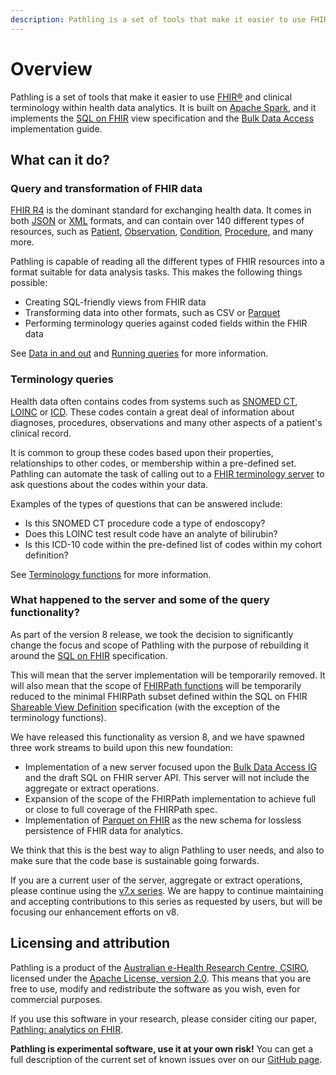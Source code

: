 ```yaml
---
description: Pathling is a set of tools that make it easier to use FHIR and clinical terminology within health data analytics.
---
```


# Overview

Pathling is a set of tools that make it easier to
use [FHIR&reg;](https://hl7.org/fhir) and clinical terminology within health
data analytics. It is built on [Apache Spark](https://spark.apache.org), and
it implements the [SQL on FHIR](https://sql-on-fhir.org) view specification and
the [Bulk Data Access](https://hl7.org/fhir/uv/bulkdata/STU2/) implementation
guide.

## What can it do?

### Query and transformation of FHIR data

[FHIR R4](https://hl7.org/fhir) is the dominant standard for exchanging health
data. It comes in both [JSON](https://hl7.org/fhir/json.html)
or [XML](https://hl7.org/fhir/xml.html) formats, and can contain over 140
different types of resources, such
as [Patient](https://hl7.org/fhir/patient.html),
[Observation](https://hl7.org/fhir/observation.html),
[Condition](https://hl7.org/fhir/condition.html),
[Procedure](https://hl7.org/fhir/procedure.html), and many more.

Pathling is capable of reading all the different types of FHIR resources into a
format suitable for data analysis tasks. This makes the following things
possible:

- Creating SQL-friendly views from FHIR data
- Transforming data into other formats, such as CSV
  or [Parquet](https://parquet.apache.org/)
- Performing terminology queries against coded fields within the FHIR data

See [Data in and out](/docs/libraries/io) and
[Running queries](/docs/libraries/running-queries) for more information.

### Terminology queries

Health data often contains codes from systems such
as [SNOMED CT](https://www.snomed.org/snomed-ct/five-step-briefing), [LOINC](https://loinc.org/)
or [ICD](https://www.who.int/standards/classifications/classification-of-diseases).
These codes contain a great deal of information about diagnoses, procedures,
observations and many other aspects of a patient's clinical record.

It is common to group these codes based upon their properties, relationships to
other codes, or membership within a pre-defined set. Pathling can automate the
task of calling out to
a [FHIR terminology server](https://hl7.org/fhir/terminology-service.html) to
ask questions about the codes within your data.

Examples of the types of questions that can be answered include:

- Is this SNOMED CT procedure code a type of endoscopy?
- Does this LOINC test result code have an analyte of bilirubin?
- Is this ICD-10 code within the pre-defined list of codes within my cohort
  definition?

See [Terminology functions](/docs/libraries/terminology) for more information.

### What happened to the server and some of the query functionality?

As part of the version 8 release, we took the decision to significantly change
the focus and scope of Pathling with the purpose of rebuilding it around
the [SQL on FHIR](https://sql-on-fhir.org) specification.

This will mean that the server implementation will be temporarily removed. It
will also mean that the scope of [FHIRPath functions](/docs/fhirpath) will be
temporarily reduced to the minimal FHIRPath subset defined within the SQL on
FHIR [Shareable View Definition](https://sql-on-fhir.org/ig/latest/StructureDefinition-ShareableViewDefinition.html)
specification (with the exception of the terminology functions).

We have released this functionality as version 8, and we have spawned three work
streams to build upon this new foundation:

- Implementation of a new server focused upon
  the [Bulk Data Access IG](https://hl7.org/fhir/uv/bulkdata/) and the draft SQL
  on FHIR server API. This server will not include the aggregate or extract
  operations.
- Expansion of the scope of the FHIRPath implementation to achieve full or close
  to full coverage of the FHIRPath spec.
- Implementation of [Parquet on FHIR](https://github.com/aehrc/parquet-on-fhir)
  as the new schema for lossless persistence of FHIR data for analytics.

We think that this is the best way to align Pathling to user needs, and also to
make sure that the code base is sustainable going forwards.

If you are a current user of the server, aggregate or extract operations, please
continue using the [v7.x series](/docs/7.2.0). We are happy to continue
maintaining and accepting contributions to this series as requested by users,
but will be focusing our enhancement efforts on v8.

## Licensing and attribution

Pathling is a product of the
[Australian e-Health Research Centre, CSIRO](https://aehrc.csiro.au), licensed
under the
[Apache License, version 2.0](https://www.apache.org/licenses/LICENSE-2.0).
This means that you are free to use, modify and redistribute the software as
you wish, even for commercial purposes.

If you use this software in your research, please consider citing our paper,
[Pathling: analytics on FHIR](https://doi.org/10.1186/s13326-022-00277-1).

**Pathling is experimental software, use it at your own risk!** You can get a
full description of the current set of known issues over on our
[GitHub page](https://github.com/aehrc/pathling/issues).
